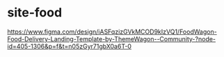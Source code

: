 # site-food
https://www.figma.com/design/iASFqzizGVkMCOD9kIzVQ1/FoodWagon-Food-Delivery-Landing-Template-by-ThemeWagon--Community-?node-id=405-1306&p=f&t=n05zGyr71gbX0a6T-0
